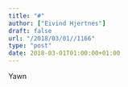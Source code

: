 ```yaml
---
title: "#"
author: ["Eivind Hjertnes"]
draft: false
url: "/2018/03/01//1166"
type: "post"
date: 2018-03-01T01:00:00+01:00
---
```


Yawn
